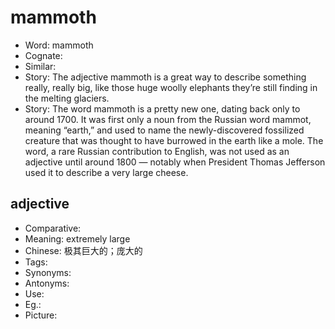 # mammoth

- Word: mammoth
- Cognate: 
- Similar: 
- Story: The adjective mammoth is a great way to describe something really, really big, like those huge woolly elephants they’re still finding in the melting glaciers.
- Story: The word mammoth is a pretty new one, dating back only to around 1700. It was first only a noun from the Russian word mammot, meaning “earth,” and used to name the newly-discovered fossilized creature that was thought to have burrowed in the earth like a mole. The word, a rare Russian contribution to English, was not used as an adjective until around 1800 — notably when President Thomas Jefferson used it to describe a very large cheese.

## adjective

- Comparative: 
- Meaning: extremely large
- Chinese: 极其巨大的；庞大的
- Tags: 
- Synonyms: 
- Antonyms: 
- Use: 
- Eg.: 
- Picture: 

